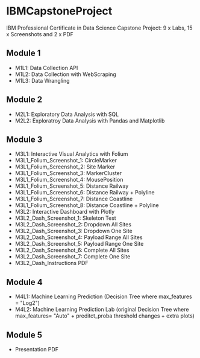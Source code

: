 # IBMCapstoneProject
IBM Professional Certificate in Data Science Capstone Project: 9 x Labs, 15 x Screenshots and 2 x PDF
## Module 1
 * M1L1: Data Collection API
 * M1L2: Data Collection with WebScraping
 * M1L3: Data Wrangling 
## Module 2
 * M2L1: Exploratory Data Analysis with SQL
 * M2L2: Exploratroy Data Analysis with Pandas and Matplotlib
## Module 3
 * M3L1: Interactive Visual Analytics with Folium
 * M3L1_Folium_Screenshot_1: CircleMarker
 * M3L1_Folium_Screenshot_2: Site Marker
 * M3L1_Folium_Screenshot_3: MarkerCluster
 * M3L1_Folium_Screenshot_4: MousePosition
 * M3L1_Folium_Screenshot_5: Distance Railway
 * M3L1_Folium_Screenshot_6: Distance Railway + Polyline
 * M3L1_Folium_Screenshot_7: Distance Coastline
 * M3L1_Folium_Screenshot_8: Distance Coastline + Polyline
 * M3L2: Interactive Dashboard with Plotly
 * M3L2_Dash_Screenshot_1: Skeleton Test
 * M3L2_Dash_Screenshot_2: Dropdown All Sites
 * M3L2_Dash_Screenshot_3: Dropdown One Site
 * M3L2_Dash_Screenshot_4: Payload Range All Sites
 * M3L2_Dash_Screenshot_5: Payload Range One Site
 * M3L2_Dash_Screenshot_6: Complete All Sites
 * M3L2_Dash_Screenshot_7: Complete One Site
 * M3L2_Dash_Instructions PDF
## Module 4
 * M4L1: Machine Learning Prediction (Decision Tree where max_features = "Log2")
 * M4L2: Machine Learning Prediction Lab (original Decision Tree where max_features= "Auto" + preditct_proba threshold changes + extra plots)
## Module 5
 * Presentation PDF

